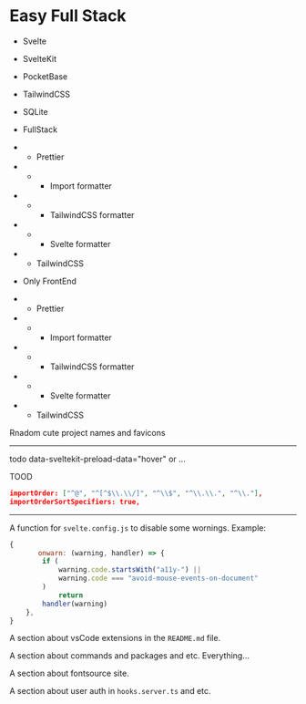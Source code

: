 # Easy Full Stack

-   Svelte
-   SvelteKit
-   PocketBase
-   TailwindCSS
-   SQLite

-   FullStack
-   -   Prettier
-   -   -   Import formatter
-   -   -   TailwindCSS formatter
-   -   -   Svelte formatter
-   -   TailwindCSS
-   Only FrontEnd
-   -   Prettier
-   -   -   Import formatter
-   -   -   TailwindCSS formatter
-   -   -   Svelte formatter
-   -   TailwindCSS

Rnadom cute project names and favicons

---

todo
data-sveltekit-preload-data="hover" or ...

TOOD

```json
importOrder: ["^@", "^[^$\\.\\/]", "^\\$", "^\\.\\.", "^\\."],
importOrderSortSpecifiers: true,
```

---

A function for `svelte.config.js` to disable some wornings. Example:

```js
{
       onwarn: (warning, handler) => {
        if (
            warning.code.startsWith("a11y-") ||
            warning.code === "avoid-mouse-events-on-document"
        )
            return
        handler(warning)
    },
}
```

A section about vsCode extensions in the `README.md` file.

A section about commands and packages and etc. Everything...

A section about fontsource site.

A section about user auth in `hooks.server.ts` and etc.

